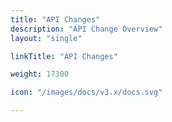 ```yaml
---
title: "API Changes"
description: "API Change Overview"
layout: "single"

linkTitle: "API Changes"

weight: 17300

icon: "/images/docs/v3.x/docs.svg"

---
```

